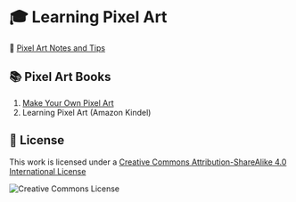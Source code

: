 # :mortar_board: Learning Pixel Art

:notebook: [Pixel Art Notes and Tips](pixel-art-notes.md)

## :books: Pixel Art Books

1. [Make Your Own Pixel Art](make-your-own-pixel-art/)
2. Learning Pixel Art (Amazon Kindel)

## :page_with_curl: License

This work is licensed under a [Creative Commons Attribution-ShareAlike 4.0 International License](http://creativecommons.org/licenses/by-sa/4.0/)

![Creative Commons License](https://i.creativecommons.org/l/by-sa/4.0/88x31.png)
